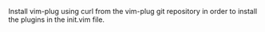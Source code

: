 Install vim-plug using curl from the vim-plug git repository in order to install the plugins in the init.vim file.
